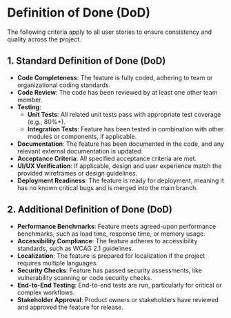# Definition of Done (DoD)

The following criteria apply to all user stories to ensure consistency and quality across the project.

## 1. Standard Definition of Done (DoD)

- **Code Completeness**: The feature is fully coded, adhering to team or organizational coding standards.
- **Code Review**: The code has been reviewed by at least one other team member.
- **Testing**:
  - **Unit Tests**: All related unit tests pass with appropriate test coverage (e.g., 80%+).
  - **Integration Tests**: Feature has been tested in combination with other modules or components, if applicable.
- **Documentation**: The feature has been documented in the code, and any relevant external documentation is updated.
- **Acceptance Criteria**: All specified acceptance criteria are met.
- **UI/UX Verification**: If applicable, design and user experience match the provided wireframes or design guidelines.
- **Deployment Readiness**: The feature is ready for deployment, meaning it has no known critical bugs and is merged into the main branch.

## 2. Additional Definition of Done (DoD)

- **Performance Benchmarks**: Feature meets agreed-upon performance benchmarks, such as load time, response time, or memory usage.
- **Accessibility Compliance**: The feature adheres to accessibility standards, such as WCAG 2.1 guidelines.
- **Localization**: The feature is prepared for localization if the project requires multiple languages.
- **Security Checks**: Feature has passed security assessments, like vulnerability scanning or code security checks.
- **End-to-End Testing**: End-to-end tests are run, particularly for critical or complex workflows.
- **Stakeholder Approval**: Product owners or stakeholders have reviewed and approved the feature for release.